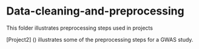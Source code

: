 # Data-cleaning-and-preprocessing

This folder illustrates preprocessing steps used in projects 


[Project2] () illustrates some of the preprocessing steps for a GWAS study.
